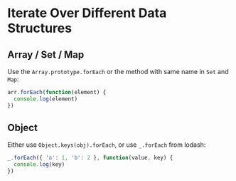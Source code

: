 # Iterate Over Different Data Structures

## Array / Set / Map

Use the `Array.prototype.forEach` or the method with same name in `Set` and `Map`:

```javascript
arr.forEach(function(element) {
  console.log(element)
})
```

## Object

Either use `Object.keys(obj).forEach`, or use `_.forEach` from lodash:

```javascript
_.forEach({ 'a': 1, 'b': 2 }, function(value, key) {
  console.log(key)
})
```

